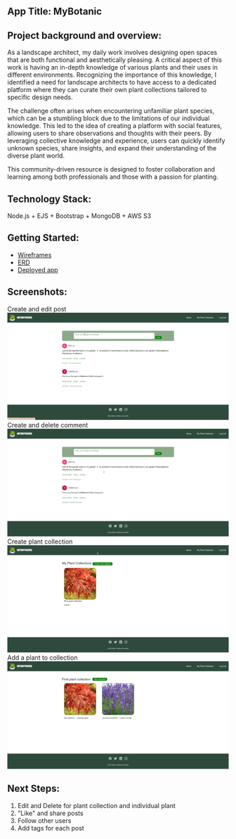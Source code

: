 ## App Title: MyBotanic

## Project background and overview:
As a landscape architect, my daily work involves designing open spaces that are both functional and aesthetically pleasing. A critical aspect of this work is having an in-depth knowledge of various plants and their uses in different environments. Recognizing the importance of this knowledge, I identified a need for landscape architects to have access to a dedicated platform where they can curate their own plant collections tailored to specific design needs.

The challenge often arises when encountering unfamiliar plant species, which can be a stumbling block due to the limitations of our individual knowledge. This led to the idea of creating a platform with social features, allowing users to share observations and thoughts with their peers. By leveraging collective knowledge and experience, users can quickly identify unknown species, share insights, and expand their understanding of the diverse plant world. 

This community-driven resource is designed to foster collaboration and learning among both professionals and those with a passion for planting.

## Technology Stack: 
Node.js + EJS + Bootstrap + MongoDB + AWS S3

## Getting Started: 
- [Wireframes](https://www.figma.com/design/F80QCJxVE72rnD9Du72Nm4/GA_Project2%3A-MyBotanic?node-id=0-1&t=nbnDsBQwbe4rIGBZ-1)
- [ERD](https://miro.com/welcomeonboard/U1VmZVhyVWpDb0gwWHN4RUxjN0h5aGhkYXVtZVl4d3c2SU9rTVNRNEVpUldJT0V3SVJtNWFnbDNUdElaR1hvZHwzMDc0NDU3MzQ3NTgxOTY0ODMyfDI=?share_link_id=446756152333)
- [Deployed app](https://mybontanic.onrender.com/home)

## Screenshots:
Create and edit post</br>
![gif](./public/gif/Create%20post.gif)
Create and delete comment</br>
![gif](./public/gif/create%20comment.gif)
Create plant collection</br>
![gif](./public/gif/create%20collection.gif)
Add a plant to collection</br>
![gif](./public/gif/Add%20plant.gif)

## Next Steps: 
1. Edit and Delete for plant collection and individual plant
2. "Like" and share posts
3. Follow other users
4. Add tags for each post